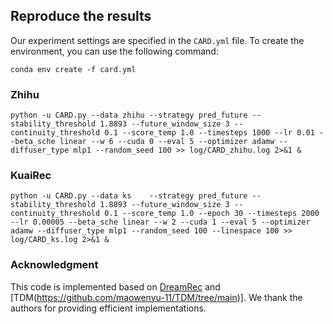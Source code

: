 ## Reproduce the results

Our experiment settings are specified in the `CARD.yml` file. To create the environment, you can use the following command:

```
conda env create -f card.yml
```

### Zhihu
```
python -u CARD.py --data zhihu --strategy pred_future --stability_threshold 1.8893 --future_window_size 3 --continuity_threshold 0.1 --score_temp 1.0 --timesteps 1000 --lr 0.01 --beta_sche linear --w 6 --cuda 0 --eval 5 --optimizer adamw --diffuser_type mlp1 --random_seed 100 >> log/CARD_zhihu.log 2>&1 &
```

### KuaiRec

```
python -u CARD.py --data ks    --strategy pred_future --stability_threshold 1.8893 --future_window_size 3 --continuity_threshold 0.1 --score_temp 1.0 --epoch 30 --timesteps 2000 --lr 0.00005 --beta_sche linear --w 2 --cuda 1 --eval 5 --optimizer adamw --diffuser_type mlp1 --random_seed 100 --linespace 100 >> log/CARD_ks.log 2>&1 &
```

### Acknowledgment

This code is implemented based on [DreamRec](https://github.com/YangZhengyi98/DreamRec) and [TDM(https://github.com/maowenyu-11/TDM/tree/main)]. We thank the authors for providing efficient implementations.
